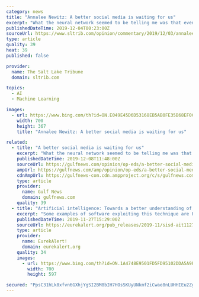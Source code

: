 ```yaml
---
category: news
title: "Annalee Newitz: A better social media is waiting for us"
excerpt: "What the neural network seemed to be telling me was that even when we’re all in a distant ... And many members of the “public” are actually artificial beings controlled by hidden individuals or organizations. There isn’t a decent real-world analogue for social media, and that makes it difficult for users to understand where public ..."
publishedDateTime: 2019-12-04T00:23:00Z
sourceUrl: https://www.sltrib.com/opinion/commentary/2019/12/03/annalee-newitz-better/
type: article
quality: 39
heat: 39
published: false

provider:
  name: The Salt Lake Tribune
  domain: sltrib.com

topics:
  - AI
  - Machine Learning

images:
  - url: https://www.bing.com/th?id=ON.E049E45D6D53168EB5AB0FE35B68EF0C
    width: 700
    height: 367
    title: "Annalee Newitz: A better social media is waiting for us"

related:
  - title: "A better social media is waiting for us"
    excerpt: "What the neural network seemed to be telling me was that even when we’re all in a distant ... And many members of the “public” are actually artificial beings controlled by hidden individuals or organisations. There isn’t a decent real-world analogue for social media, and that makes it difficult for users to understand where public ..."
    publishedDateTime: 2019-12-08T11:48:00Z
    sourceUrl: https://gulfnews.com/opinion/op-eds/a-better-social-media-is-waiting-for-us-1.68170323
    ampUrl: https://gulfnews.com/amp/opinion/op-eds/a-better-social-media-is-waiting-for-us-1.68170323
    cdnAmpUrl: https://gulfnews-com.cdn.ampproject.org/c/s/gulfnews.com/amp/opinion/op-eds/a-better-social-media-is-waiting-for-us-1.68170323
    type: article
    provider:
      name: Gulf News
      domain: gulfnews.com
    quality: 39
  - title: "Artificial intelligence: Towards a better understanding of the underlying mechanisms"
    excerpt: "Some examples of software exploiting this technique are Facebook ... artificial intelligence and to machine learning, in Vancouver from 8 to 14 December 2019. On that occasion, it will be presented by Alessio Ansuini, first author of the study and the scientist who was responsible for conducting the experiments during his post-doctoral research ..."
    publishedDateTime: 2019-11-27T15:29:00Z
    sourceUrl: https://eurekalert.org/pub_releases/2019-11/sisd-ait112719.php
    type: article
    provider:
      name: EurekAlert!
      domain: eurekalert.org
    quality: 34
    images:
      - url: https://www.bing.com/th?id=ON.1A4748E9501FD5FD95102DDA5A9F44BD
        width: 700
        height: 597

secured: "PpsC31hLk8xfvn6GXhjYgSI2BM8bIH7HOsSKUyUNkmf2iCwae8nLUHHIEu2Zgbc2kheoITBEtMMRltqyft2Y8yNVrFt6A1jWN+YtqmAKvxY2Xiwn77KlssBurnvmrqf5vlodMd/rroxXHsNmk9taGb7yO8fw+RHACqc4TGOd6+VYNPhbkJW6pWTLjBRmPAh5NoCWwYUmYmILixKUX1/03lTO18GMEX5NTdUFBMAQ2qF6aGlCfVB/JqioYkE2b/mt/Gm2xCxFE7gtoy4/2FfltQ==;GQ1qGlqQcpYSgryWrVuNgw=="
---
```


